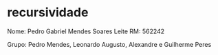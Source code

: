 # recursividade
Nome: Pedro Gabriel Mendes Soares Leite
RM: 562242

Grupo: Pedro Mendes, 
Leonardo Augusto, 
Alexandre 
e Guilherme Peres

